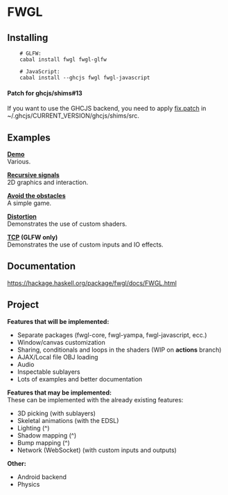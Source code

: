 FWGL
====

Installing
----------

        # GLFW:
        cabal install fwgl fwgl-glfw

        # JavaScript:
        cabal install --ghcjs fwgl fwgl-javascript
        


#### Patch for ghcjs/shims#13

If you want to use the GHCJS backend, you need to apply
[fix.patch](https://github.com/ziocroc/FWGL/tree/master/fix.patch)
in ~/.ghcjs/CURRENT_VERSION/ghcjs/shims/src.

Examples
--------

**[Demo](http://ziocroc.github.io/FWGL/demo)**  
Various.

**[Recursive signals](http://ziocroc.github.io/FWGL/recur)**  
2D graphics and interaction.

**[Avoid the obstacles](http://ziocroc.github.io/FWGL/avoid)**  
A simple game.

**[Distortion](http://ziocroc.github.io/FWGL/distortion)**  
Demonstrates the use of custom shaders.


**[TCP](https://github.com/ziocroc/FWGL/tree/master/examples/io) (GLFW only)**  
Demonstrates the use of custom inputs and IO effects.


Documentation
-------------

https://hackage.haskell.org/package/fwgl/docs/FWGL.html


Project
-------


**Features that will be implemented:**  

  * Separate packages (fwgl-core, fwgl-yampa, fwgl-javascript, ecc.) 
  * Window/canvas customization
  * Sharing, conditionals and loops in the shaders (WIP on **actions** branch)
  * AJAX/Local file OBJ loading
  * Audio
  * Inspectable sublayers
  * Lots of examples and better documentation

**Features that may be implemented:**  
These can be implemented with the already existing features:
  * 3D picking (with sublayers)
  * Skeletal animations (with the EDSL)
  * Lighting (^)
  * Shadow mapping (^)
  * Bump mapping (^)
  * Network (WebSocket) (with custom inputs and outputs)  
 
**Other:**  
  * Android backend
  * Physics

